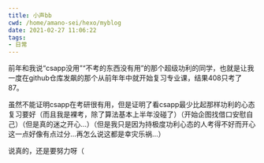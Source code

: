 ```yaml
---
title: 小声bb
cwd: /home/amano-sei/hexo/myblog
date: 2021-02-27 11:06:22
tags:
- 日常
---
```


前年和我说“csapp没用”“不考的东西没有用”的那个超级功利的同学，也就是让我一度在github仓库发飙的那个从前年年中就开始复习专业课，结果408只考了87。

虽然不能证明csapp在考研很有用，但是证明了看csapp最少比起那样功利的心态复习要好（而且我是裸考，除了算法基本上半年没碰了）（开始企图找借口安慰自己）（但是真的迷之开心...）（但是我只是因为持极度功利心态的人考得不好而开心这一点好像有点过分...再怎么说这都是幸灾乐祸...）

说真的，还是要努力呀（


